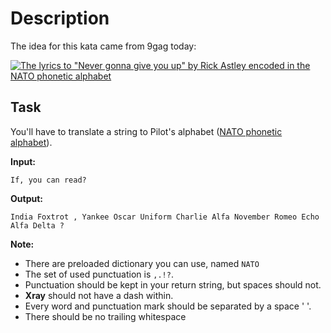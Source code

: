 # Description

The idea for this kata came from 9gag today:

[![The lyrics to "Never gonna give you up" by Rick Astley encoded in the NATO phonetic alphabet](https://9gag.com/photo/amrb4r9_700b.jpg)](http://9gag.com/gag/amrb4r9)

## Task

You'll have to translate a string to Pilot's alphabet ([NATO phonetic alphabet](https://en.wikipedia.org/wiki/NATO_phonetic_alphabet)).

**Input:**

`If, you can read?`

**Output:**

`India Foxtrot , Yankee Oscar Uniform Charlie Alfa November Romeo Echo Alfa Delta ?`

**Note:**

- There are preloaded dictionary you can use, named `NATO`
- The set of used punctuation is `,.!?`.
- Punctuation should be kept in your return string, but spaces should not.
- **Xray** should not have a dash within.
- Every word and punctuation mark should be separated by a space ' '.
- There should be no trailing whitespace
